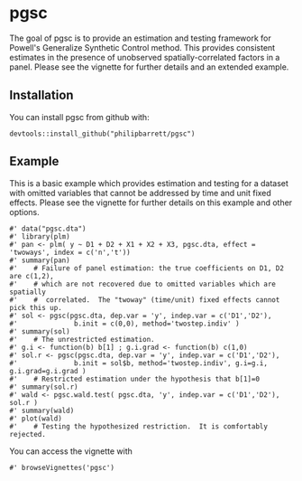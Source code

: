 # pgsc

The goal of pgsc is to provide an estimation and testing framework for Powell's Generalize Synthetic Control method.  This provides consistent estimates in the presence of unobserved spatially-correlated factors in a panel.  Please see the vignette for further details and an extended example.

## Installation

You can install pgsc from github with:

```{r gh-installation, eval = FALSE}
devtools::install_github("philipbarrett/pgsc")
```

## Example

This is a basic example which provides estimation and testing for a dataset with omitted variables that cannot be addressed by time and unit fixed effects.  Please see the vignette for further details on this example and other options.

```{r example}
#' data("pgsc.dta")
#' library(plm)
#' pan <- plm( y ~ D1 + D2 + X1 + X2 + X3, pgsc.dta, effect = 'twoways', index = c('n','t'))
#' summary(pan)
#'    # Failure of panel estimation: the true coefficients on D1, D2 are c(1,2), 
#'    # which are not recovered due to omitted variables which are spatially
#'    #  correlated.  The "twoway" (time/unit) fixed effects cannot pick this up.
#' sol <- pgsc(pgsc.dta, dep.var = 'y', indep.var = c('D1','D2'), 
#'              b.init = c(0,0), method='twostep.indiv' )
#' summary(sol)
#'    # The unrestricted estimation. 
#' g.i <- function(b) b[1] ; g.i.grad <- function(b) c(1,0)
#' sol.r <- pgsc(pgsc.dta, dep.var = 'y', indep.var = c('D1','D2'), 
#'              b.init = sol$b, method='twostep.indiv', g.i=g.i, g.i.grad=g.i.grad )
#'    # Restricted estimation under the hypothesis that b[1]=0
#' summary(sol.r)
#' wald <- pgsc.wald.test( pgsc.dta, 'y', indep.var = c('D1','D2'), sol.r )
#' summary(wald)
#' plot(wald)
#'    # Testing the hypothesized restriction.  It is comfortably rejected.
```

You can access the vignette with

```{r example}
#' browseVignettes('pgsc')
```


